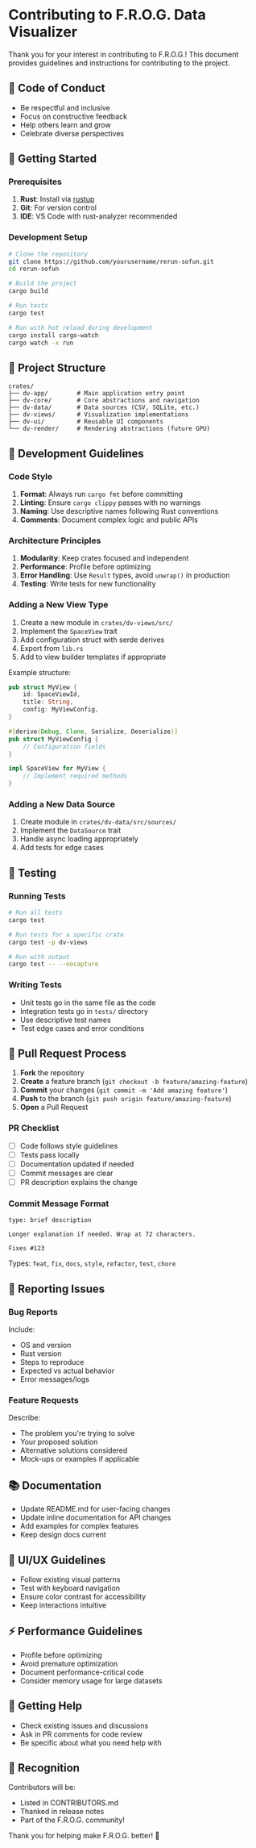 # Contributing to F.R.O.G. Data Visualizer

Thank you for your interest in contributing to F.R.O.G.! This document provides guidelines and instructions for contributing to the project.

## 🎯 Code of Conduct

- Be respectful and inclusive
- Focus on constructive feedback
- Help others learn and grow
- Celebrate diverse perspectives

## 🚀 Getting Started

### Prerequisites

1. **Rust**: Install via [rustup](https://rustup.rs/)
2. **Git**: For version control
3. **IDE**: VS Code with rust-analyzer recommended

### Development Setup

```bash
# Clone the repository
git clone https://github.com/yourusername/rerun-sofun.git
cd rerun-sofun

# Build the project
cargo build

# Run tests
cargo test

# Run with hot reload during development
cargo install cargo-watch
cargo watch -x run
```

## 📁 Project Structure

```
crates/
├── dv-app/        # Main application entry point
├── dv-core/       # Core abstractions and navigation
├── dv-data/       # Data sources (CSV, SQLite, etc.)
├── dv-views/      # Visualization implementations
├── dv-ui/         # Reusable UI components
└── dv-render/     # Rendering abstractions (future GPU)
```

## 🔧 Development Guidelines

### Code Style

1. **Format**: Always run `cargo fmt` before committing
2. **Linting**: Ensure `cargo clippy` passes with no warnings
3. **Naming**: Use descriptive names following Rust conventions
4. **Comments**: Document complex logic and public APIs

### Architecture Principles

1. **Modularity**: Keep crates focused and independent
2. **Performance**: Profile before optimizing
3. **Error Handling**: Use `Result` types, avoid `unwrap()` in production
4. **Testing**: Write tests for new functionality

### Adding a New View Type

1. Create a new module in `crates/dv-views/src/`
2. Implement the `SpaceView` trait
3. Add configuration struct with serde derives
4. Export from `lib.rs`
5. Add to view builder templates if appropriate

Example structure:
```rust
pub struct MyView {
    id: SpaceViewId,
    title: String,
    config: MyViewConfig,
}

#[derive(Debug, Clone, Serialize, Deserialize)]
pub struct MyViewConfig {
    // Configuration fields
}

impl SpaceView for MyView {
    // Implement required methods
}
```

### Adding a New Data Source

1. Create module in `crates/dv-data/src/sources/`
2. Implement the `DataSource` trait
3. Handle async loading appropriately
4. Add tests for edge cases

## 🧪 Testing

### Running Tests

```bash
# Run all tests
cargo test

# Run tests for a specific crate
cargo test -p dv-views

# Run with output
cargo test -- --nocapture
```

### Writing Tests

- Unit tests go in the same file as the code
- Integration tests go in `tests/` directory
- Use descriptive test names
- Test edge cases and error conditions

## 📝 Pull Request Process

1. **Fork** the repository
2. **Create** a feature branch (`git checkout -b feature/amazing-feature`)
3. **Commit** your changes (`git commit -m 'Add amazing feature'`)
4. **Push** to the branch (`git push origin feature/amazing-feature`)
5. **Open** a Pull Request

### PR Checklist

- [ ] Code follows style guidelines
- [ ] Tests pass locally
- [ ] Documentation updated if needed
- [ ] Commit messages are clear
- [ ] PR description explains the change

### Commit Message Format

```
type: brief description

Longer explanation if needed. Wrap at 72 characters.

Fixes #123
```

Types: `feat`, `fix`, `docs`, `style`, `refactor`, `test`, `chore`

## 🐛 Reporting Issues

### Bug Reports

Include:
- OS and version
- Rust version
- Steps to reproduce
- Expected vs actual behavior
- Error messages/logs

### Feature Requests

Describe:
- The problem you're trying to solve
- Your proposed solution
- Alternative solutions considered
- Mock-ups or examples if applicable

## 📚 Documentation

- Update README.md for user-facing changes
- Update inline documentation for API changes
- Add examples for complex features
- Keep design docs current

## 🎨 UI/UX Guidelines

- Follow existing visual patterns
- Test with keyboard navigation
- Ensure color contrast for accessibility
- Keep interactions intuitive

## ⚡ Performance Guidelines

- Profile before optimizing
- Avoid premature optimization
- Document performance-critical code
- Consider memory usage for large datasets

## 🤝 Getting Help

- Check existing issues and discussions
- Ask in PR comments for code review
- Be specific about what you need help with

## 🙏 Recognition

Contributors will be:
- Listed in CONTRIBUTORS.md
- Thanked in release notes
- Part of the F.R.O.G. community!

Thank you for helping make F.R.O.G. better! 🐸 
